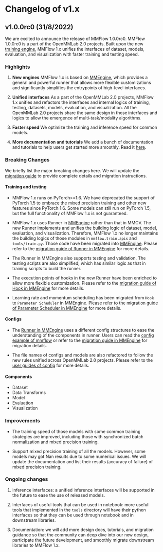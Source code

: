 # Changelog of v1.x

## v1.0.0rc0 (31/8/2022)

We are excited to announce the release of MMFlow 1.0.0rc0. MMFlow 1.0.0rc0 is a part of the OpenMMLab 2.0 projects.
Built upon the new [training engine](https://github.com/open-mmlab/mmengine),
MMFlow 1.x unifies the interfaces of dataset, models, evaluation, and visualization with faster training and testing speed.

### Highlights

1. **New engines** MMFlow 1.x is based on [MMEngine](https://github.com/open-mmlab/mmengine), which provides a general and powerful runner that allows more flexible customizations and significantly simplifies the entrypoints of high-level interfaces.

2. **Unified interfaces** As a part of the OpenMMLab 2.0 projects, MMFlow 1.x unifies and refactors the interfaces and internal logics of training, testing, datasets, models, evaluation, and visualization. All the OpenMMLab 2.0 projects share the same design in those interfaces and logics to allow the emergence of multi-task/modality algorithms.

3. **Faster speed** We optimize the training and inference speed for common models.

4. **More documentation and tutorials** We add a bunch of documentation and tutorials to help users get started more smoothly. Read it [here](https://mmflow.readthedocs.io/en/1.x/).

### Breaking Changes

We briefly list the major breaking changes here.
We will update the [migration guide](../migration.md) to provide complete details and migration instructions.

#### Training and testing

- MMFlow 1.x runs on PyTorch>=1.6. We have deprecated the support of PyTorch 1.5 to embrace the mixed precision training and other new features since PyTorch 1.6. Some models can still run on PyTorch 1.5, but the full functionality of MMFlow 1.x is not guaranteed.

- MMFlow 1.x uses Runner in [MMEngine](https://github.com/open-mmlab/mmengine) rather than that in MMCV. The new Runner implements and unifies the building logic of dataset, model, evaluation, and visualization. Therefore, MMFlow 1.x no longer maintains the building logics of those modules in `mmflow.train.apis` and `tools/train.py`. Those code have been migrated into [MMEngine](https://github.com/open-mmlab/mmengine/blob/main/mmengine/runner/runner.py). Please refer to the [migration guide of Runner in MMEngine](https://mmengine.readthedocs.io/en/latest/migration/runner.html) for more details.

- The Runner in MMEngine also supports testing and validation. The testing scripts are also simplified, which has similar logic as that in training scripts to build the runner.

- The execution points of hooks in the new Runner have been enriched to allow more flexible customization. Please refer to the [migration guide of Hook in MMEngine](https://mmengine.readthedocs.io/en/latest/migration/hook.html) for more details.

- Learning rate and momentum scheduling has been migrated from `Hook` to `Parameter Scheduler` in MMEngine. Please refer to the [migration guide of Parameter Scheduler in MMEngine](https://mmengine.readthedocs.io/en/latest/migration/param_scheduler.html) for more details.

#### Configs

- The [Runner in MMEngine](https://github.com/open-mmlab/mmengine/blob/main/mmengine/runner/runner.py) uses a different config structures to ease the understanding of the components in runner. Users can read the [config example of mmflow](../user_guides/1_config.md) or refer to the [migration guide in MMEngine](https://mmengine.readthedocs.io/en/latest/migration/runner.html) for migration details.

- The file names of configs and models are also refactored to follow the new rules unified across OpenMMLab 2.0 projects. Please refer to the [user guides of config](../user_guides/1_config.md) for more details.

#### Components

- Dataset
- Data Transforms
- Model
- Evaluation
- Visualization

### Improvements

- The training speed of those models with some common training strategies are improved, including those with synchronized batch normalization and mixed precision training.

- Support mixed precision training of all the models. However, some models may got Nan results due to some numerical issues. We will update the documentation and list their results (accuracy of failure) of mixed precision training.

### Ongoing changes

1. Inference interfaces: a unified inference interfaces will be supported in the future to ease the use of released models.

2. Interfaces of useful tools that can be used in notebook: more useful tools that implemented in the `tools` directory will have their python interfaces so that they can be used through notebook and in downstream libraries.

3. Documentation: we will add more design docs, tutorials, and migration guidance so that the community can deep dive into our new design, participate the future development, and smoothly migrate downstream libraries to MMFlow 1.x.
